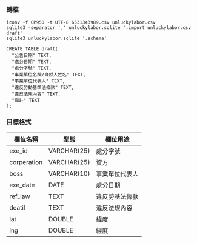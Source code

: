 ### 轉檔
```!sh
iconv -f CP950 -t UTF-8 6531343989.csv unluckylabor.csv
sqlite3 -separator ',' unluckylabor.sqlite '.import unluckylabor.csv draft'
sqlite3 unluckylabor.sqlite '.schema'

CREATE TABLE draft(
  "公告日期" TEXT,
  "處分日期" TEXT,
  "處分字號" TEXT,
  "事業單位名稱/自然人姓名" TEXT,
  "事業單位代表人" TEXT,
  "違反勞動基準法條款" TEXT,
  "違反法規內容" TEXT,
  "備註" TEXT
);
```

### 目標格式
欄位名稱 | 型態 | 欄位用途
---- | ---- | ----
exe_id | VARCHAR(25)| 處分字號
corperation | VARCHAR(25) | 資方
boss | VARCHAR(10) | 事業單位代表人
exe_date | DATE | 處分日期
ref_law | TEXT | 違反勞基法條款
deatil | TEXT | 違反法規內容
lat | DOUBLE | 緯度
lng | DOUBLE | 經度
